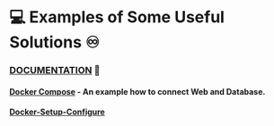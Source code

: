 # :computer: Examples of Some Useful Solutions :infinity:

### [DOCUMENTATION](https://github.com/RuslanSerdiuk/DevOps_Tasks_and_solutions/blob/Documentation/Documentation/Materials/Containerization/Docker.pdf) :metal:
#### [Docker Compose](https://github.com/RuslanSerdiuk/DevOps_Tasks_and_solutions/tree/Docker/Docker/DockerCompose(web-db)) - An example how to connect Web and Database.
#### [Docker-Setup-Configure](https://docs.docker.com/engine/install/centos/)
